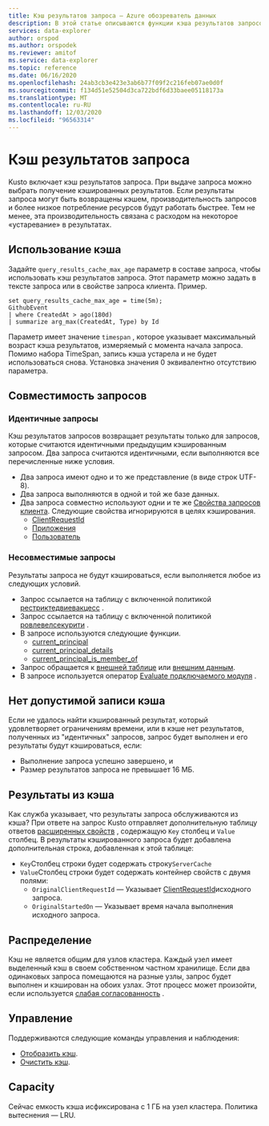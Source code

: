 ```yaml
---
title: Кэш результатов запроса — Azure обозреватель данных
description: В этой статье описываются функции кэша результатов запросов в Azure обозреватель данных.
services: data-explorer
author: orspod
ms.author: orspodek
ms.reviewer: amitof
ms.service: data-explorer
ms.topic: reference
ms.date: 06/16/2020
ms.openlocfilehash: 24ab3cb3e423e3ab6b77f09f2c216feb07ae0d0f
ms.sourcegitcommit: f134d51e52504d3ca722bdf6d33baee05118173a
ms.translationtype: MT
ms.contentlocale: ru-RU
ms.lasthandoff: 12/03/2020
ms.locfileid: "96563314"
---
```

# <a name="query-results-cache"></a>Кэш результатов запроса

Kusto включает кэш результатов запроса. При выдаче запроса можно выбрать получение кэшированных результатов. Если результаты запроса могут быть возвращены кэшем, производительность запросов и более низкое потребление ресурсов будут работать быстрее. Тем не менее, эта производительность связана с расходом на некоторое «устаревание» в результатах.

## <a name="use-the-cache"></a>Использование кэша

Задайте `query_results_cache_max_age` параметр в составе запроса, чтобы использовать кэш результатов запроса. Этот параметр можно задать в тексте запроса или в свойстве запроса клиента. Пример.

```kusto
set query_results_cache_max_age = time(5m);
GithubEvent
| where CreatedAt > ago(180d)
| summarize arg_max(CreatedAt, Type) by Id
```

Параметр имеет значение `timespan` , которое указывает максимальный возраст кэша результатов, измеряемый с момента начала запроса. Помимо набора TimeSpan, запись кэша устарела и не будет использоваться снова. Установка значения 0 эквивалентно отсутствию параметра.

## <a name="compatibility-between-queries"></a>Совместимость запросов

### <a name="identical-queries"></a>Идентичные запросы

Кэш результатов запросов возвращает результаты только для запросов, которые считаются идентичными предыдущим кэшированным запросом. Два запроса считаются идентичными, если выполняются все перечисленные ниже условия.

* Два запроса имеют одно и то же представление (в виде строк UTF-8).
* Два запроса выполняются в одной и той же базе данных.
* Два запроса совместно используют одни и те же [Свойства запросов клиента](../api/netfx/request-properties.md). Следующие свойства игнорируются в целях кэширования.
   * [ClientRequestId](../api/netfx/request-properties.md#clientrequestid-x-ms-client-request-id)
   * [Приложения](../api/netfx/request-properties.md#application-x-ms-app)
   * [Пользователь](../api/netfx/request-properties.md#user-x-ms-user)

### <a name="incompatible-queries"></a>Несовместимые запросы

Результаты запроса не будут кэшироваться, если выполняется любое из следующих условий.
 
* Запрос ссылается на таблицу с включенной политикой [рестриктедвиевакцесс](../management/restrictedviewaccesspolicy.md) .
* Запрос ссылается на таблицу с включенной политикой [ровлевелсекурити](../management/rowlevelsecuritypolicy.md) .
* В запросе используются следующие функции.
    * [current_principal](current-principalfunction.md)
    * [current_principal_details](current-principal-detailsfunction.md)
    * [current_principal_is_member_of](current-principal-ismemberoffunction.md)
* Запрос обращается к [внешней таблице](schema-entities/externaltables.md) или [внешним данным](externaldata-operator.md).
* В запросе используется оператор [Evaluate подключаемого модуля](evaluateoperator.md) .

## <a name="no-valid-cache-entry"></a>Нет допустимой записи кэша

Если не удалось найти кэшированный результат, который удовлетворяет ограничениям времени, или в кэше нет результатов, полученных из "идентичных" запросов, запрос будет выполнен и его результаты будут кэшироваться, если: 

* Выполнение запроса успешно завершено, и
* Размер результатов запроса не превышает 16 МБ.

## <a name="results-from-the-cache"></a>Результаты из кэша

Как служба указывает, что результаты запроса обслуживаются из кэша?
При ответе на запрос Kusto отправляет дополнительную таблицу ответов [расширенных свойств](../api/rest/response.md) , содержащую `Key` столбец и `Value` столбец.
В результаты кэшированного запроса будет добавлена дополнительная строка, добавленная к этой таблице:
* `Key`Столбец строки будет содержать строку`ServerCache`
* `Value`Столбец строки будет содержать контейнер свойств с двумя полями:
   * `OriginalClientRequestId` — Указывает [ClientRequestId](../api/netfx/request-properties.md#clientrequestid-x-ms-client-request-id)исходного запроса.
   * `OriginalStartedOn` — Указывает время начала выполнения исходного запроса.

## <a name="distribution"></a>Распределение

Кэш не является общим для узлов кластера. Каждый узел имеет выделенный кэш в своем собственном частном хранилище. Если два одинаковых запроса помещаются на разные узлы, запрос будет выполнен и кэширован на обоих узлах. Этот процесс может произойти, если используется [слабая согласованность](../concepts/queryconsistency.md) .

## <a name="management"></a>Управление

Поддерживаются следующие команды управления и наблюдения:

* [Отобразить кэш](../management/show-query-results-cache-command.md).
* [Очистить кэш](../management/clear-query-results-cache-command.md).

## <a name="capacity"></a>Capacity

Сейчас емкость кэша исфиксирована с 1 ГБ на узел кластера.
Политика вытеснения — LRU.
